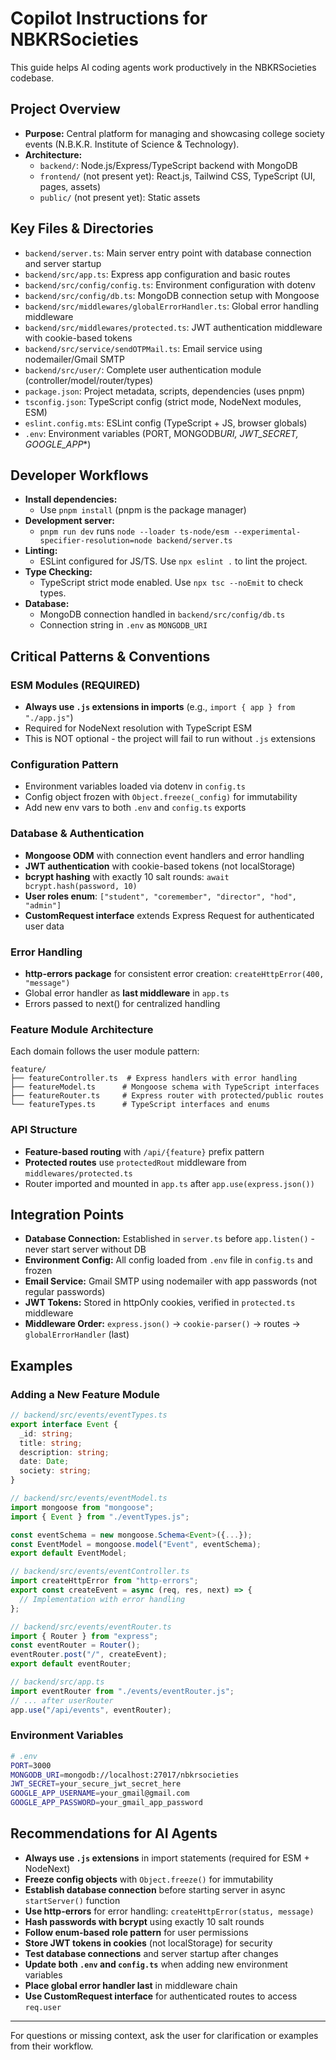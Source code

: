 # Copilot Instructions for NBKRSocieties

This guide helps AI coding agents work productively in the NBKRSocieties codebase.

## Project Overview

- **Purpose:** Central platform for managing and showcasing college society events (N.B.K.R. Institute of Science & Technology).
- **Architecture:**
  - `backend/`: Node.js/Express/TypeScript backend with MongoDB
  - `frontend/` (not present yet): React.js, Tailwind CSS, TypeScript (UI, pages, assets)
  - `public/` (not present yet): Static assets

## Key Files & Directories

- `backend/server.ts`: Main server entry point with database connection and server startup
- `backend/src/app.ts`: Express app configuration and basic routes
- `backend/src/config/config.ts`: Environment configuration with dotenv
- `backend/src/config/db.ts`: MongoDB connection setup with Mongoose
- `backend/src/middlewares/globalErrorHandler.ts`: Global error handling middleware
- `backend/src/middlewares/protected.ts`: JWT authentication middleware with cookie-based tokens
- `backend/src/service/sendOTPMail.ts`: Email service using nodemailer/Gmail SMTP
- `backend/src/user/`: Complete user authentication module (controller/model/router/types)
- `package.json`: Project metadata, scripts, dependencies (uses pnpm)
- `tsconfig.json`: TypeScript config (strict mode, NodeNext modules, ESM)
- `eslint.config.mts`: ESLint config (TypeScript + JS, browser globals)
- `.env`: Environment variables (PORT, MONGODB*URI, JWT_SECRET, GOOGLE_APP*\*)

## Developer Workflows

- **Install dependencies:**
  - Use `pnpm install` (pnpm is the package manager)
- **Development server:**
  - `pnpm run dev` runs `node --loader ts-node/esm --experimental-specifier-resolution=node backend/server.ts`
- **Linting:**
  - ESLint configured for JS/TS. Use `npx eslint .` to lint the project.
- **Type Checking:**
  - TypeScript strict mode enabled. Use `npx tsc --noEmit` to check types.
- **Database:**
  - MongoDB connection handled in `backend/src/config/db.ts`
  - Connection string in `.env` as `MONGODB_URI`

## Critical Patterns & Conventions

### ESM Modules (REQUIRED)

- **Always use `.js` extensions in imports** (e.g., `import { app } from "./app.js"`)
- Required for NodeNext resolution with TypeScript ESM
- This is NOT optional - the project will fail to run without `.js` extensions

### Configuration Pattern

- Environment variables loaded via dotenv in `config.ts`
- Config object frozen with `Object.freeze(_config)` for immutability
- Add new env vars to both `.env` and `config.ts` exports

### Database & Authentication

- **Mongoose ODM** with connection event handlers and error handling
- **JWT authentication** with cookie-based tokens (not localStorage)
- **bcrypt hashing** with exactly 10 salt rounds: `await bcrypt.hash(password, 10)`
- **User roles enum**: `["student", "coremember", "director", "hod", "admin"]`
- **CustomRequest interface** extends Express Request for authenticated user data

### Error Handling

- **http-errors package** for consistent error creation: `createHttpError(400, "message")`
- Global error handler as **last middleware** in `app.ts`
- Errors passed to next() for centralized handling

### Feature Module Architecture

Each domain follows the user module pattern:

```
feature/
├── featureController.ts  # Express handlers with error handling
├── featureModel.ts      # Mongoose schema with TypeScript interfaces
├── featureRouter.ts     # Express router with protected/public routes
└── featureTypes.ts      # TypeScript interfaces and enums
```

### API Structure

- **Feature-based routing** with `/api/{feature}` prefix pattern
- **Protected routes** use `protectedRout` middleware from `middlewares/protected.ts`
- Router imported and mounted in `app.ts` after `app.use(express.json())`

## Integration Points

- **Database Connection:** Established in `server.ts` before `app.listen()` - never start server without DB
- **Environment Config:** All config loaded from `.env` file in `config.ts` and frozen
- **Email Service:** Gmail SMTP using nodemailer with app passwords (not regular passwords)
- **JWT Tokens:** Stored in httpOnly cookies, verified in `protected.ts` middleware
- **Middleware Order:** `express.json()` → `cookie-parser()` → routes → `globalErrorHandler` (last)

## Examples

### Adding a New Feature Module

```typescript
// backend/src/events/eventTypes.ts
export interface Event {
  _id: string;
  title: string;
  description: string;
  date: Date;
  society: string;
}

// backend/src/events/eventModel.ts
import mongoose from "mongoose";
import { Event } from "./eventTypes.js";

const eventSchema = new mongoose.Schema<Event>({...});
const EventModel = mongoose.model("Event", eventSchema);
export default EventModel;

// backend/src/events/eventController.ts
import createHttpError from "http-errors";
export const createEvent = async (req, res, next) => {
  // Implementation with error handling
};

// backend/src/events/eventRouter.ts
import { Router } from "express";
const eventRouter = Router();
eventRouter.post("/", createEvent);
export default eventRouter;

// backend/src/app.ts
import eventRouter from "./events/eventRouter.js";
// ... after userRouter
app.use("/api/events", eventRouter);
```

### Environment Variables

```bash
# .env
PORT=3000
MONGODB_URI=mongodb://localhost:27017/nbkrsocieties
JWT_SECRET=your_secure_jwt_secret_here
GOOGLE_APP_USERNAME=your_gmail@gmail.com
GOOGLE_APP_PASSWORD=your_gmail_app_password
```

## Recommendations for AI Agents

- **Always use `.js` extensions** in import statements (required for ESM + NodeNext)
- **Freeze config objects** with `Object.freeze()` for immutability
- **Establish database connection** before starting server in async `startServer()` function
- **Use http-errors** for error handling: `createHttpError(status, message)`
- **Hash passwords with bcrypt** using exactly 10 salt rounds
- **Follow enum-based role pattern** for user permissions
- **Store JWT tokens in cookies** (not localStorage) for security
- **Test database connections** and server startup after changes
- **Update both `.env` and `config.ts`** when adding new environment variables
- **Place global error handler last** in middleware chain
- **Use CustomRequest interface** for authenticated routes to access `req.user`

---

For questions or missing context, ask the user for clarification or examples from their workflow.
